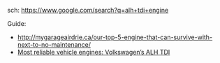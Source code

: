 sch: https://www.google.com/search?q=alh+tdi+engine

Guide:
- http://mygarageairdrie.ca/our-top-5-engine-that-can-survive-with-next-to-no-maintenance/
- [Most reliable vehicle engines: Volkswagen’s ALH TDI](https://youtu.be/AizJEr5BICw)
